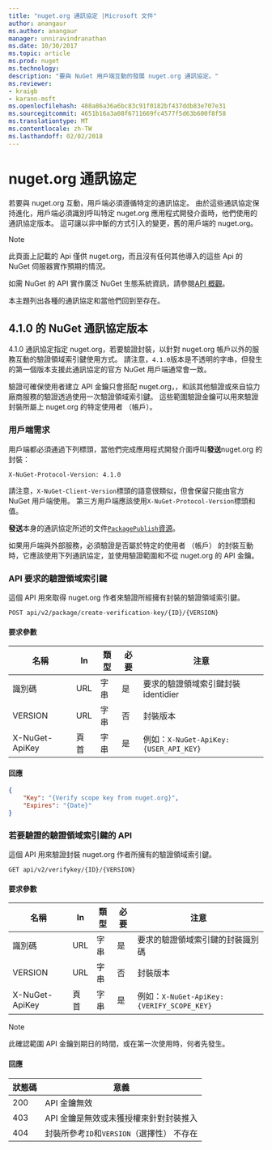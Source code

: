 ```yaml
---
title: "nuget.org 通訊協定 |Microsoft 文件"
author: anangaur
ms.author: anangaur
manager: unniravindranathan
ms.date: 10/30/2017
ms.topic: article
ms.prod: nuget
ms.technology: 
description: "要與 NuGet 用戶端互動的發展 nuget.org 通訊協定。"
ms.reviewer:
- kraigb
- karann-msft
ms.openlocfilehash: 488a86a36a6bc83c91f0182bf437ddb83e707e31
ms.sourcegitcommit: 4651b16a3a08f6711669fc4577f5d63b600f8f58
ms.translationtype: MT
ms.contentlocale: zh-TW
ms.lasthandoff: 02/02/2018
---
```

# <a name="nugetorg-protocols"></a>nuget.org 通訊協定

若要與 nuget.org 互動，用戶端必須遵循特定的通訊協定。 由於這些通訊協定保持進化，用戶端必須識別呼叫特定 nuget.org 應用程式開發介面時，他們使用的通訊協定版本。 這可讓以非中斷的方式引入的變更，舊的用戶端的 nuget.org。

> [!Note]
> 此頁面上記載的 Api 僅供 nuget.org，而且沒有任何其他導入的這些 Api 的 NuGet 伺服器實作預期的情況。 

如需 NuGet 的 API 實作廣泛 NuGet 生態系統資訊，請參閱[API 概觀](overview.md)。

本主題列出各種的通訊協定和當他們回到至存在。

## <a name="nuget-protocol-version-410"></a>4.1.0 的 NuGet 通訊協定版本

4.1.0 通訊協定指定 nuget.org，若要驗證封裝，以針對 nuget.org 帳戶以外的服務互動的驗證領域索引鍵使用方式。 請注意，`4.1.0`版本是不透明的字串，但發生的第一個版本支援此通訊協定的官方 NuGet 用戶端通常會一致。

驗證可確保使用者建立 API 金鑰只會搭配 nuget.org，，和該其他驗證或來自協力廠商服務的驗證透過使用一次驗證領域索引鍵。 這些範圍驗證金鑰可以用來驗證封裝所屬上 nuget.org 的特定使用者 （帳戶）。

### <a name="client-requirement"></a>用戶端需求

用戶端都必須通過下列標頭，當他們完成應用程式開發介面呼叫**發送**nuget.org 的封裝：

    X-NuGet-Protocol-Version: 4.1.0

請注意，`X-NuGet-Client-Version`標頭的語意很類似，但會保留只能由官方 NuGet 用戶端使用。 第三方用戶端應該使用`X-NuGet-Protocol-Version`標頭和值。

**發送**本身的通訊協定所述的文件[`PackagePublish`資源](package-publish-resource.md)。

如果用戶端與外部服務，必須驗證是否屬於特定的使用者 （帳戶） 的封裝互動時，它應該使用下列通訊協定，並使用驗證範圍和不從 nuget.org 的 API 金鑰。

### <a name="api-to-request-a-verify-scope-key"></a>API 要求的驗證領域索引鍵

這個 API 用來取得 nuget.org 作者來驗證所經擁有封裝的驗證領域索引鍵。

    POST api/v2/package/create-verification-key/{ID}/{VERSION}

#### <a name="request-parameters"></a>要求參數

名稱           | In     | 類型   | 必要 | 注意
-------------- | ------ | ------ | -------- | -----
識別碼             | URL    | 字串 | 是      | 要求的驗證領域索引鍵封裝 identidier
VERSION        | URL    | 字串 | 否       | 封裝版本
X-NuGet-ApiKey | 頁首 | 字串 | 是      | 例如：`X-NuGet-ApiKey: {USER_API_KEY}`

#### <a name="response"></a>回應

```json
{
    "Key": "{Verify scope key from nuget.org}",
    "Expires": "{Date}"
}
```

### <a name="api-to-verify-the-verify-scope-key"></a>若要驗證的驗證領域索引鍵的 API

這個 API 用來驗證封裝 nuget.org 作者所擁有的驗證領域索引鍵。

    GET api/v2/verifykey/{ID}/{VERSION}

#### <a name="request-parameters"></a>要求參數

名稱           | In     | 類型   | 必要 | 注意
-------------  | ------ | ------ | -------- | -----
識別碼             | URL    | 字串 | 是      | 要求的驗證領域索引鍵的封裝識別碼
VERSION        | URL    | 字串 | 否       | 封裝版本
X-NuGet-ApiKey | 頁首 | 字串 | 是      | 例如：`X-NuGet-ApiKey: {VERIFY_SCOPE_KEY}`

> [!Note]
> 此確認範圍 API 金鑰到期日的時間，或在第一次使用時，何者先發生。

#### <a name="response"></a>回應

狀態碼 | 意義
----------- | -------
200         | API 金鑰無效
403         | API 金鑰是無效或未獲授權來針對封裝推入
404         | 封裝所參考`ID`和`VERSION`（選擇性） 不存在
